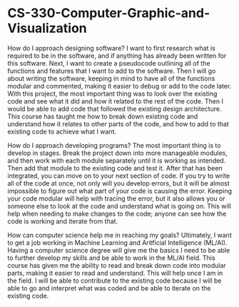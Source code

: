 # CS-330-Computer-Graphic-and-Visualization

How do I approach designing software?
  I want to first research what is required to be in the software, and if anything has already been written for this software. Next, I want to create a pseudocode outlining all of the functions and features that I want to add to the software. Then I will go about writing the software, keeping in mind to have all of the functions modular and commented, making it easier to debug or add to the code later. With this project, the most important thing was to look over the existing code and see what it did and how it related to the rest of the code. Then I would be able to add code that followed the existing design architecture. This course has taught me how to break down existing code and understand how it relates to other parts of the code, and how to add to that existing code to achieve what I want.

How do I approach developing programs?
  The most important thing is to develop in stages. Break the project down into more manageable modules, and then work with each module separately until it is working as intended. Then add that module to the existing code and test it. After that has been integrated, you can move on to your next section of code. If you try to write all of the code at once, not only will you develop errors, but it will be almost impossible to figure out what part of your code is causing the error. Keeping your code modular will help with tracing the error, but it also allows you or someone else to look at the code and understand what is going on. This will help when needing to make changes to the code; anyone can see how the code is working and iterate from that.

How can computer science help me in reaching my goals?
  Ultimately, I want to get a job working in Machine Learning and Aritficial Intelligence (ML/AI). Having a computer science degree will give me the basics I need to be able to further develop my skills and be able to work in the ML/AI field. This course has given me the ability to read and break down code into modular parts, making it easier to read and understand. This will help once I am in the field. I will be able to contribute to the existing code because I will be able to go and interpret what was coded and be able to iterate on the existing code. 
